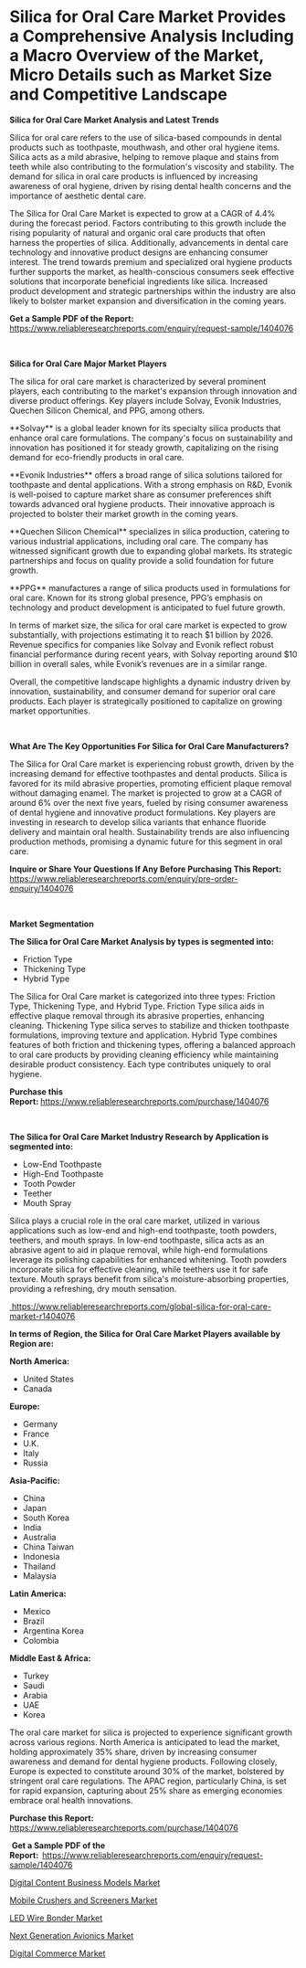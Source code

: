 <p><h1>Silica for Oral Care Market Provides a Comprehensive Analysis Including a Macro Overview of the Market, Micro Details such as Market Size and Competitive Landscape</h1></p><p><strong>Silica for Oral Care Market Analysis and Latest Trends</strong></p>
<p><p>Silica for oral care refers to the use of silica-based compounds in dental products such as toothpaste, mouthwash, and other oral hygiene items. Silica acts as a mild abrasive, helping to remove plaque and stains from teeth while also contributing to the formulation's viscosity and stability. The demand for silica in oral care products is influenced by increasing awareness of oral hygiene, driven by rising dental health concerns and the importance of aesthetic dental care.</p><p>The Silica for Oral Care Market is expected to grow at a CAGR of 4.4% during the forecast period. Factors contributing to this growth include the rising popularity of natural and organic oral care products that often harness the properties of silica. Additionally, advancements in dental care technology and innovative product designs are enhancing consumer interest. The trend towards premium and specialized oral hygiene products further supports the market, as health-conscious consumers seek effective solutions that incorporate beneficial ingredients like silica. Increased product development and strategic partnerships within the industry are also likely to bolster market expansion and diversification in the coming years.</p></p>
<p><strong>Get a Sample PDF of the Report:&nbsp;</strong> <a href="https://www.reliableresearchreports.com/enquiry/request-sample/1404076?utm_campaign=115&utm_medium=2&utm_source=Github&utm_content=ia&utm_term=23102024&utm_id=silica-for-oral-care">https://www.reliableresearchreports.com/enquiry/request-sample/1404076</a></p>
<p>&nbsp;</p>
<p><strong>Silica for Oral Care Major Market Players</strong></p>
<p><p>The silica for oral care market is characterized by several prominent players, each contributing to the market's expansion through innovation and diverse product offerings. Key players include Solvay, Evonik Industries, Quechen Silicon Chemical, and PPG, among others.</p><p>**Solvay** is a global leader known for its specialty silica products that enhance oral care formulations. The company's focus on sustainability and innovation has positioned it for steady growth, capitalizing on the rising demand for eco-friendly products in oral care.</p><p>**Evonik Industries** offers a broad range of silica solutions tailored for toothpaste and dental applications. With a strong emphasis on R&D, Evonik is well-poised to capture market share as consumer preferences shift towards advanced oral hygiene products. Their innovative approach is projected to bolster their market growth in the coming years.</p><p>**Quechen Silicon Chemical** specializes in silica production, catering to various industrial applications, including oral care. The company has witnessed significant growth due to expanding global markets. Its strategic partnerships and focus on quality provide a solid foundation for future growth.</p><p>**PPG** manufactures a range of silica products used in formulations for oral care. Known for its strong global presence, PPG’s emphasis on technology and product development is anticipated to fuel future growth.</p><p>In terms of market size, the silica for oral care market is expected to grow substantially, with projections estimating it to reach $1 billion by 2026. Revenue specifics for companies like Solvay and Evonik reflect robust financial performance during recent years, with Solvay reporting around $10 billion in overall sales, while Evonik’s revenues are in a similar range.</p><p>Overall, the competitive landscape highlights a dynamic industry driven by innovation, sustainability, and consumer demand for superior oral care products. Each player is strategically positioned to capitalize on growing market opportunities.</p></p>
<p>&nbsp;</p>
<p><strong>What Are The Key Opportunities For Silica for Oral Care Manufacturers?</strong></p>
<p><p>The Silica for Oral Care market is experiencing robust growth, driven by the increasing demand for effective toothpastes and dental products. Silica is favored for its mild abrasive properties, promoting efficient plaque removal without damaging enamel. The market is projected to grow at a CAGR of around 6% over the next five years, fueled by rising consumer awareness of dental hygiene and innovative product formulations. Key players are investing in research to develop silica variants that enhance fluoride delivery and maintain oral health. Sustainability trends are also influencing production methods, promising a dynamic future for this segment in oral care.</p></p>
<p><strong>Inquire or Share Your Questions If Any Before Purchasing This Report:</strong> <a href="https://www.reliableresearchreports.com/enquiry/pre-order-enquiry/1404076?utm_campaign=115&utm_medium=2&utm_source=Github&utm_content=ia&utm_term=23102024&utm_id=silica-for-oral-care">https://www.reliableresearchreports.com/enquiry/pre-order-enquiry/1404076</a></p>
<p>&nbsp;</p>
<p><strong>Market Segmentation</strong></p>
<p><strong>The Silica for Oral Care Market Analysis by types is segmented into:</strong></p>
<p><ul><li>Friction Type</li><li>Thickening Type</li><li>Hybrid Type</li></ul></p>
<p><p>The Silica for Oral Care market is categorized into three types: Friction Type, Thickening Type, and Hybrid Type. Friction Type silica aids in effective plaque removal through its abrasive properties, enhancing cleaning. Thickening Type silica serves to stabilize and thicken toothpaste formulations, improving texture and application. Hybrid Type combines features of both friction and thickening types, offering a balanced approach to oral care products by providing cleaning efficiency while maintaining desirable product consistency. Each type contributes uniquely to oral hygiene.</p></p>
<p><strong>Purchase this Report:&nbsp;</strong><a href="https://www.reliableresearchreports.com/purchase/1404076?utm_campaign=115&utm_medium=2&utm_source=Github&utm_content=ia&utm_term=23102024&utm_id=silica-for-oral-care">https://www.reliableresearchreports.com/purchase/1404076</a></p>
<p>&nbsp;</p>
<p><strong>The Silica for Oral Care Market Industry Research by Application is segmented into:</strong></p>
<p><ul><li>Low-End Toothpaste</li><li>High-End Toothpaste</li><li>Tooth Powder</li><li>Teether</li><li>Mouth Spray</li></ul></p>
<p><p>Silica plays a crucial role in the oral care market, utilized in various applications such as low-end and high-end toothpaste, tooth powders, teethers, and mouth sprays. In low-end toothpaste, silica acts as an abrasive agent to aid in plaque removal, while high-end formulations leverage its polishing capabilities for enhanced whitening. Tooth powders incorporate silica for effective cleaning, while teethers use it for safe texture. Mouth sprays benefit from silica's moisture-absorbing properties, providing a refreshing, dry mouth sensation.</p></p>
<p><a href="https://www.reliableresearchreports.com/global-silica-for-oral-care-market-r1404076?utm_campaign=115&utm_medium=2&utm_source=Github&utm_content=ia&utm_term=23102024&utm_id=silica-for-oral-care">&nbsp;https://www.reliableresearchreports.com/global-silica-for-oral-care-market-r1404076</a></p>
<p><strong>In terms of Region, the Silica for Oral Care Market Players available by Region are:</strong></p>
<p>
    <p> <strong> North America: </strong>
        <ul>
            <li>United States</li>
            <li>Canada</li>
        </ul>
        </p> 
    <p> <strong> Europe: </strong>
        <ul>
            <li>Germany</li>
            <li>France</li>
            <li>U.K.</li>
            <li>Italy</li>
            <li>Russia</li>
        </ul>
        </p> 
    <p> <strong> Asia-Pacific: </strong>
        <ul>
            <li>China</li>
            <li>Japan</li>
            <li>South Korea</li>
            <li>India</li>
            <li>Australia</li>
            <li>China Taiwan</li>
            <li>Indonesia</li>
            <li>Thailand</li>
            <li>Malaysia</li>
        </ul>
        </p> 
    <p> <strong> Latin America: </strong>
        <ul>
            <li>Mexico</li>
            <li>Brazil</li>
            <li>Argentina Korea</li>
            <li>Colombia</li>
        </ul>
        </p> 
    <p> <strong> Middle East & Africa: </strong>
        <ul>
            <li>Turkey</li>
            <li>Saudi</li>
            <li>Arabia</li>
            <li>UAE</li>
            <li>Korea</li>
        </ul>
    </p>
    </p>
<p><p>The oral care market for silica is projected to experience significant growth across various regions. North America is anticipated to lead the market, holding approximately 35% share, driven by increasing consumer awareness and demand for dental hygiene products. Following closely, Europe is expected to constitute around 30% of the market, bolstered by stringent oral care regulations. The APAC region, particularly China, is set for rapid expansion, capturing about 25% share as emerging economies embrace oral health innovations.</p></p>
<p><strong>Purchase this Report: </strong><a href="https://www.reliableresearchreports.com/purchase/1404076?utm_campaign=115&utm_medium=2&utm_source=Github&utm_content=ia&utm_term=23102024&utm_id=silica-for-oral-care">https://www.reliableresearchreports.com/purchase/1404076</a></p>
<p>&nbsp;<strong>Get a Sample PDF of the Report:&nbsp;&nbsp;</strong><a href="https://www.reliableresearchreports.com/enquiry/request-sample/1404076?utm_campaign=115&utm_medium=2&utm_source=Github&utm_content=ia&utm_term=23102024&utm_id=silica-for-oral-care">https://www.reliableresearchreports.com/enquiry/request-sample/1404076</a></p>
<p><strong></strong></p>
<p><p><a href="https://www.linkedin.com/pulse/decoding-digital-content-business-models-market-signals-growth-shu8c?utm_campaign=115&utm_medium=2&utm_source=Github&utm_content=ia&utm_term=23102024&utm_id=silica-for-oral-care">Digital Content Business Models Market</a></p><p><a href="https://issuu.com/reportprime-2/docs/mobile-crushers-and-screeners-marke_f061583dfd53ff?utm_campaign=115&utm_medium=2&utm_source=Github&utm_content=ia&utm_term=23102024&utm_id=silica-for-oral-care">Mobile Crushers and Screeners Market</a></p><p><a href="https://github.com/JavierDDowns/Market-Research-Report-List-1/blob/main/led-wire-bonder-market.md?utm_campaign=115&utm_medium=2&utm_source=Github&utm_content=ia&utm_term=23102024&utm_id=silica-for-oral-care">LED Wire Bonder Market</a></p><p><a href="https://github.com/AlbertGonzalez266/Market-Research-Report-List-1/blob/main/next-generation-avionics-market.md?utm_campaign=115&utm_medium=2&utm_source=Github&utm_content=ia&utm_term=23102024&utm_id=silica-for-oral-care">Next Generation Avionics Market</a></p><p><a href="https://www.linkedin.com/pulse/influencing-factors-digital-commerce-market-insights-growth-unmic?utm_campaign=115&utm_medium=2&utm_source=Github&utm_content=ia&utm_term=23102024&utm_id=silica-for-oral-care">Digital Commerce Market</a></p></p>